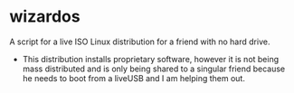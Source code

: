 # wizardos
A script for a live ISO Linux distribution for a friend with no hard drive.

- This distribution installs proprietary software, however it is not being mass distributed and is only being shared to a singular friend because he needs to boot from a liveUSB and I am helping them out.
